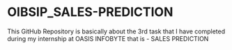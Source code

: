 # OIBSIP_SALES-PREDICTION
This GitHub Repository is basically about the 3rd task that I have completed during my internship at OASIS INFOBYTE that is - SALES PREDICTION
